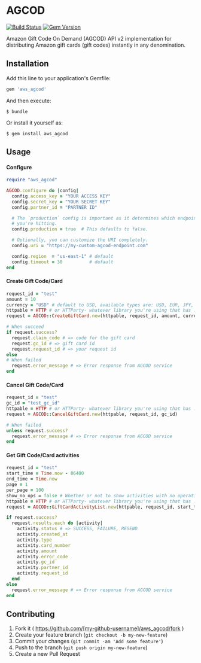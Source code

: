 # AGCOD

[![Build Status](https://travis-ci.org/compwron/aws_agcod.svg?branch=master)](https://travis-ci.org/compwron/aws_agcod)
[![Gem Version](https://badge.fury.io/rb/aws_agcod.svg)](http://badge.fury.io/rb/aws_agcod)

Amazon Gift Code On Demand (AGCOD) API v2 implementation for distributing Amazon gift cards (gift codes) instantly in any denomination.

## Installation

Add this line to your application's Gemfile:

```ruby
gem 'aws_agcod'
```

And then execute:

    $ bundle

Or install it yourself as:

    $ gem install aws_agcod

## Usage

#### Configure

```ruby
require "aws_agcod"

AGCOD.configure do |config|
  config.access_key = "YOUR ACCESS KEY"
  config.secret_key = "YOUR SECRET KEY"
  config.partner_id = "PARTNER ID"

  # The `production` config is important as it determines which endpoint
  # you're hitting.
  config.production = true  # This defaults to false.

  # Optionally, you can customize the URI completely.
  config.uri = "https://my-custom-agcod-endpoint.com"

  config.region  = "us-east-1" # default
  config.timeout = 30          # default
end
```

#### Create Gift Code/Card

```ruby
request_id = "test"
amount = 10
currency = "USD" # default to USD, available types are: USD, EUR, JPY, CNY, CAD
httpable = HTTP # or HTTParty- whatever library you're using that has .post
request = AGCOD::CreateGiftCard.new(httpable, request_id, amount, currency)

# When succeed
if request.success?
  request.claim_code # => code for the gift card
  request.gc_id # => gift card id
  request.request_id # => your request id
else
# When failed
  request.error_message # => Error response from AGCOD service
end
```

#### Cancel Gift Code/Card

```ruby
request_id = "test"
gc_id = "test_gc_id"
httpable = HTTP # or HTTParty- whatever library you're using that has .post
request = AGCOD::CancelGiftCard.new(httpable, request_id, gc_id)

# When failed
unless request.success?
  request.error_message # => Error response from AGCOD service
end
```

#### Get Gift Code/Card activities

```ruby
request_id = "test"
start_time = Time.now - 86400
end_time = Time.now
page = 1
per_page = 100
show_no_ops = false # Whether or not to show activities with no operation
httpable = HTTP # or HTTParty- whatever library you're using that has .post
request = AGCOD::GiftCardActivityList.new(httpable, request_id, start_time, end_time, page, per_page, show_no_ops)

if request.success?
  request.results.each do |activity|
    activity.status # => SUCCESS, FAILURE, RESEND
    activity.created_at
    activity.type
    activity.card_number
    activity.amount
    activity.error_code
    activity.gc_id
    activity.partner_id
    activity.request_id
  end
else
  request.error_message # => Error response from AGCOD service
end
```
## Contributing

1. Fork it ( https://github.com/[my-github-username]/aws_agcod/fork )
2. Create your feature branch (`git checkout -b my-new-feature`)
3. Commit your changes (`git commit -am 'Add some feature'`)
4. Push to the branch (`git push origin my-new-feature`)
5. Create a new Pull Request
